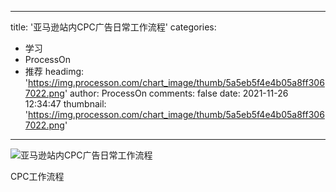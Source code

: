 
---
title: '亚马逊站内CPC广告日常工作流程'
categories: 
 - 学习
 - ProcessOn
 - 推荐
headimg: 'https://img.processon.com/chart_image/thumb/5a5eb5f4e4b05a8ff3067022.png'
author: ProcessOn
comments: false
date: 2021-11-26 12:34:47
thumbnail: 'https://img.processon.com/chart_image/thumb/5a5eb5f4e4b05a8ff3067022.png'
---

<div>   
<img class="thumb" alt="亚马逊站内CPC广告日常工作流程" src="https://img.processon.com/chart_image/thumb/5a5eb5f4e4b05a8ff3067022.png" referrerpolicy="no-referrer">
<p>CPC工作流程</p>  
</div>
            